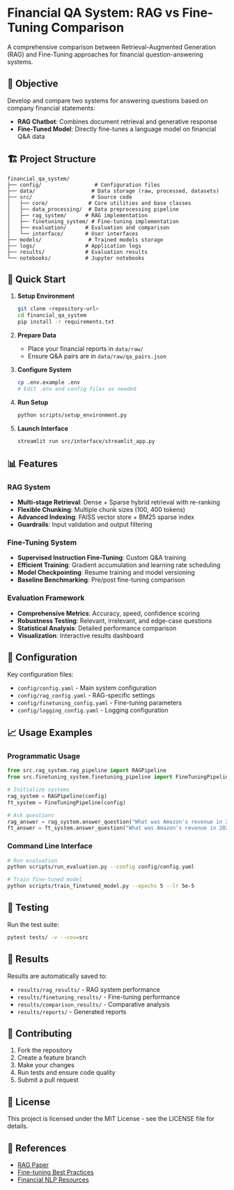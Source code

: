 # Financial QA System: RAG vs Fine-Tuning Comparison

A comprehensive comparison between Retrieval-Augmented Generation (RAG) and Fine-Tuning approaches for financial question-answering systems.

## 🎯 Objective

Develop and compare two systems for answering questions based on company financial statements:
- **RAG Chatbot**: Combines document retrieval and generative response
- **Fine-Tuned Model**: Directly fine-tunes a language model on financial Q&A data

## 🏗️ Project Structure

```
financial_qa_system/
├── config/                 # Configuration files
├── data/                  # Data storage (raw, processed, datasets)
├── src/                   # Source code
│   ├── core/             # Core utilities and base classes
│   ├── data_processing/  # Data preprocessing pipeline
│   ├── rag_system/      # RAG implementation
│   ├── finetuning_system/ # Fine-tuning implementation
│   ├── evaluation/      # Evaluation and comparison
│   └── interface/       # User interfaces
├── models/               # Trained models storage
├── logs/                # Application logs
├── results/             # Evaluation results
└── notebooks/           # Jupyter notebooks
```

## 🚀 Quick Start

1. **Setup Environment**
   ```bash
   git clone <repository-url>
   cd financial_qa_system
   pip install -r requirements.txt
   ```

2. **Prepare Data**
   - Place your financial reports in `data/raw/`
   - Ensure Q&A pairs are in `data/raw/qa_pairs.json`

3. **Configure System**
   ```bash
   cp .env.example .env
   # Edit .env and config files as needed
   ```

4. **Run Setup**
   ```bash
   python scripts/setup_environment.py
   ```

5. **Launch Interface**
   ```bash
   streamlit run src/interface/streamlit_app.py
   ```

## 📊 Features

### RAG System
- **Multi-stage Retrieval**: Dense + Sparse hybrid retrieval with re-ranking
- **Flexible Chunking**: Multiple chunk sizes (100, 400 tokens)
- **Advanced Indexing**: FAISS vector store + BM25 sparse index
- **Guardrails**: Input validation and output filtering

### Fine-Tuning System  
- **Supervised Instruction Fine-Tuning**: Custom Q&A training
- **Efficient Training**: Gradient accumulation and learning rate scheduling
- **Model Checkpointing**: Resume training and model versioning
- **Baseline Benchmarking**: Pre/post fine-tuning comparison

### Evaluation Framework
- **Comprehensive Metrics**: Accuracy, speed, confidence scoring
- **Robustness Testing**: Relevant, irrelevant, and edge-case questions  
- **Statistical Analysis**: Detailed performance comparison
- **Visualization**: Interactive results dashboard

## 🔧 Configuration

Key configuration files:
- `config/config.yaml` - Main system configuration
- `config/rag_config.yaml` - RAG-specific settings
- `config/finetuning_config.yaml` - Fine-tuning parameters
- `config/logging_config.yaml` - Logging configuration

## 📈 Usage Examples

### Programmatic Usage
```python
from src.rag_system.rag_pipeline import RAGPipeline
from src.finetuning_system.finetuning_pipeline import FineTuningPipeline

# Initialize systems
rag_system = RAGPipeline(config)
ft_system = FineTuningPipeline(config)

# Ask questions
rag_answer = rag_system.answer_question("What was Amazon's revenue in 2023?")
ft_answer = ft_system.answer_question("What was Amazon's revenue in 2023?")
```

### Command Line Interface
```bash
# Run evaluation
python scripts/run_evaluation.py --config config/config.yaml

# Train fine-tuned model
python scripts/train_finetuned_model.py --epochs 5 --lr 5e-5
```

## 🧪 Testing

Run the test suite:
```bash
pytest tests/ -v --cov=src
```

## 📝 Results

Results are automatically saved to:
- `results/rag_results/` - RAG system performance
- `results/finetuning_results/` - Fine-tuning performance  
- `results/comparison_results/` - Comparative analysis
- `results/reports/` - Generated reports

## 🤝 Contributing

1. Fork the repository
2. Create a feature branch
3. Make your changes
4. Run tests and ensure code quality
5. Submit a pull request

## 📄 License

This project is licensed under the MIT License - see the LICENSE file for details.

## 🔗 References

- [RAG Paper](https://arxiv.org/abs/2005.11401)
- [Fine-tuning Best Practices](https://huggingface.co/docs/transformers/training)
- [Financial NLP Resources](https://github.com/topics/financial-nlp)
